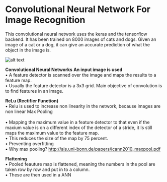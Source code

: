 # Convolutional Neural Network For Image Recognition
This convolutional neural network uses the keras and the tensorflow backend.  It has been trained on 8000 images of cats and dogs. Given an image of a cat or a dog, it can give an accurate prediction of what the object in the image is.

![alt text](https://uploads.disquscdn.com/images/f41ae53793c34e5470cb45d58674178855f50bb9521cc903eeca148954991c78.jpg)

**Convolutional Neural Networks**
**An input image is used** <br>
    • A feature detector is scanned over the image and maps the results to a feature map.
   <br> • Usually the feature detector is a 3x3 grid.
Main objective of convolution is to find features in an image. 


**ReLu (Rectifier Function)** <br>
    • Relu is used to increase non linearity in the network, because images are non linear
Max Pooling<br>
   <br> • Mapping the maximum value in a feature detector to that even if the maxium value is on a different index of the detector of a stride, it Is still maps the maximum value to the feature map.
  <br>  • This reduces the size of the map by 75 percent.
   <br> • Preventing overfitting
   <br> • Why max pooling? http://ais.uni-bonn.de/papers/icann2010_maxpool.pdf

**Flattening**
  <br>  • Pooled feauture map is flattened, meaning the numbers in the pool are taken row by row and put in to a column.
  <br>  • These are then used in a ANN